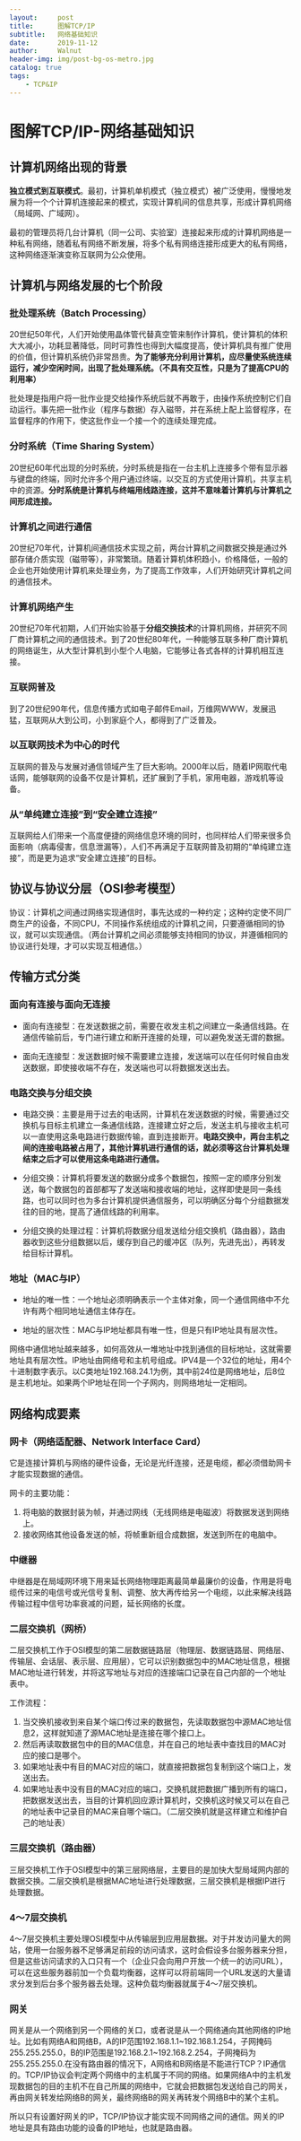 ```yaml
---
layout:     post
title:      图解TCP/IP
subtitle:   网络基础知识
date:       2019-11-12
author:     Walnut
header-img: img/post-bg-os-metro.jpg
catalog: true
tags:
    - TCP&IP
---
```


# 图解TCP/IP-网络基础知识

## 计算机网络出现的背景

**独立模式到互联模式**。最初，计算机单机模式（独立模式）被广泛使用，慢慢地发展为将一个个计算机连接起来的模式，实现计算机间的信息共享，形成计算机网络（局域网、广域网）。

最初的管理员将几台计算机（同一公司、实验室）连接起来形成的计算机网络是一种私有网络，随着私有网络不断发展，将多个私有网络连接形成更大的私有网络，这种网络逐渐演变称互联网为公众使用。

## 计算机与网络发展的七个阶段

### 批处理系统（Batch Processing）

20世纪50年代，人们开始使用晶体管代替真空管来制作计算机，使计算机的体积大大减小，功耗显著降低，同时可靠性也得到大幅度提高，使计算机具有推广使用的价值，但计算机系统仍非常昂贵。**为了能够充分利用计算机，应尽量使系统连续运行，减少空闲时间，出现了批处理系统。（不具有交互性，只是为了提高CPU的利用率）**

批处理是指用户将一批作业提交给操作系统后就不再敢于，由操作系统控制它们自动运行。事先把一批作业（程序与数据）存入磁带，并在系统上配上监督程序，在监督程序的作用下，使这批作业一个接一个的连续处理完成。

### 分时系统（Time Sharing System）

20世纪60年代出现的分时系统，分时系统是指在一台主机上连接多个带有显示器与键盘的终端，同时允许多个用户通过终端，以交互的方式使用计算机，共享主机中的资源。**分时系统是计算机与终端用线路连接，这并不意味着计算机与计算机之间形成连接。**


### 计算机之间进行通信

20世纪70年代，计算机间通信技术实现之前，两台计算机之间数据交换是通过外部存储介质实现（磁带等），非常繁琐。随着计算机体积趋小，价格降低，一般的企业也开始使用计算机来处理业务，为了提高工作效率，人们开始研究计算机之间的通信技术。

### 计算机网络产生

20世纪70年代初期，人们开始实验基于**分组交换技术**的计算机网络，并研究不同厂商计算机之间的通信技术。到了20世纪80年代，一种能够互联多种厂商计算机的网络诞生，从大型计算机到小型个人电脑，它能够让各式各样的计算机相互连接。

### 互联网普及

到了20世纪90年代，信息传播方式如电子邮件Email，万维网WWW，发展迅猛，互联网从大到公司，小到家庭个人，都得到了广泛普及。

### 以互联网技术为中心的时代

互联网的普及与发展对通信领域产生了巨大影响。2000年以后，随着IP网取代电话网，能够联网的设备不仅是计算机，还扩展到了手机，家用电器，游戏机等设备。

### 从“单纯建立连接”到“安全建立连接”

互联网给人们带来一个高度便捷的网络信息环境的同时，也同样给人们带来很多负面影响（病毒侵害，信息泄漏等），人们不再满足于互联网普及初期的“单纯建立连接”，而是更为追求“安全建立连接”的目标。

## 协议与协议分层（OSI参考模型）

协议：计算机之间通过网络实现通信时，事先达成的一种约定；这种约定使不同厂商生产的设备，不同CPU，不同操作系统组成的计算机之间，只要遵循相同的协议，就可以实现通信。（两台计算机之间必须能够支持相同的协议，并遵循相同的协议进行处理，才可以实现互相通信。）

## 传输方式分类

### 面向有连接与面向无连接

- 面向有连接型：在发送数据之前，需要在收发主机之间建立一条通信线路。在通信传输前后，专门进行建立和断开连接的处理，可以避免发送无谓的数据。

- 面向无连接型：发送数据时候不需要建立连接，发送端可以在任何时候自由发送数据，即使接收端不存在，发送端也可以将数据发送出去。

### 电路交换与分组交换

- 电路交换：主要是用于过去的电话网，计算机在发送数据的时候，需要通过交换机与目标主机建立一条通信线路，连接建立好之后，发送主机与接收主机可以一直使用这条电路进行数据传输，直到连接断开。**电路交换中，两台主机之间的连接电路被占用了，其他计算机进行通信的话，就必须等这台计算机处理结束之后才可以使用这条电路进行通信。**

- 分组交换：计算机将要发送的数据分成多个数据包，按照一定的顺序分别发送，每个数据包的首部都写了发送端和接收端的地址，这样即使是同一条线路，也可以同时也为多台计算机提供通信服务，可以明确区分每个分组数据发往的目的地，提高了通信线路的利用率。

- 分组交换的处理过程：计算机将数据分组发送给分组交换机（路由器），路由器收到这些分组数据以后，缓存到自己的缓冲区（队列，先进先出），再转发给目标计算机。

### 地址（MAC与IP）

- 地址的唯一性：一个地址必须明确表示一个主体对象，同一个通信网络中不允许有两个相同地址通信主体存在。

- 地址的层次性：MAC与IP地址都具有唯一性，但是只有IP地址具有层次性。

网络中通信地址越来越多，如何高效从一堆地址中找到通信的目标地址，这就需要地址具有层次性。IP地址由网络号和主机号组成。IPV4是一个32位的地址，用4个十进制数字表示。以C类地址192.168.24.1为例，其中前24位是网络地址，后8位是主机地址。如果两个IP地址在同一个子网内，则网络地址一定相同。

## 网络构成要素

### 网卡（网络适配器、Network Interface Card）

它是连接计算机与网络的硬件设备，无论是光纤连接，还是电缆，都必须借助网卡才能实现数据的通信。

网卡的主要功能：
1. 将电脑的数据封装为帧，并通过网线（无线网络是电磁波）将数据发送到网络上。
2. 接收网络其他设备发送的帧，将帧重新组合成数据，发送到所在的电脑中。

### 中继器

中继器是在局域网环境下用来延长网络物理距离最简单最廉价的设备，作用是将电缆传过来的电信号或光信号复制、调整、放大再传给另一个电缆，以此来解决线路传输过程中信号功率衰减的问题，延长网络的长度。

### 二层交换机（网桥）

二层交换机工作于OSI模型的第二层数据链路层（物理层、数据链路层、网络层、传输层、会话层、表示层、应用层），它可以识别数据包中的MAC地址信息，根据MAC地址进行转发，并将这写地址与对应的连接端口记录在自己内部的一个地址表中。

工作流程：
1. 当交换机接收到来自某个端口传过来的数据包，先读取数据包中源MAC地址信息2，这样就知道了源MAC地址是连接在哪个接口上。
2. 然后再读取数据包中的目的MAC信息，并在自己的地址表中查找目的MAC对应的接口是哪个。
3. 如果地址表中有目的MAC对应的端口，就直接把数据包复制到这个端口上，发送出去。
4. 如果地址表中没有目的MAC对应的端口，交换机就把数据广播到所有的端口，把数据发送出去，当目的计算机回应源计算机时，交换机这时候又可以在自己的地址表中记录目的MAC来自哪个端口。（二层交换机就是这样建立和维护自己的地址表）

### 三层交换机（路由器）

三层交换机工作于OSI模型中的第三层网络层，主要目的是加快大型局域网内部的数据交换。二层交换机是根据MAC地址进行处理数据，三层交换机是根据IP进行处理数据。

### 4～7层交换机

4～7层交换机主要处理OSI模型中从传输层到应用层数据。对于并发访问量大的网站，使用一台服务器不足够满足前段的访问请求，这时会假设多台服务器来分担，但是这些访问请求的入口只有一个（企业只会向用户开放一个统一的访问URL），可以在这些服务器前加一个负载均衡器，这样可以将前端同一个URL发送的大量请求分发到后台多个服务器去处理。这种负载均衡器就属于4～7层交换机。

### 网关

网关是从一个网络到另一个网络的关口，或者说是从一个网络通向其他网络的IP地址。比如有网络A和网络B，A的IP范围192.168.1.1~192.168.1.254，子网掩码255.255.255.0，B的IP范围是192.168.2.1~192.168.2.254，子网掩码为255.255.255.0.在没有路由器的情况下，A网络和B网络是不能进行TCP？IP通信的。TCP/IP协议会判定两个网络中的主机属于不同的网络。如果网络A中的主机发现数据包的目的主机不在自己所属的网络中，它就会把数据包发送给自己的网关，再由网关转发给网络B的网关，最终网络B的网关再转发个网络B中的某个主机。

所以只有设置好网关的IP，TCP/IP协议才能实现不同网络之间的通信。网关的IP地址是具有路由功能的设备的IP地址，也就是路由器。

